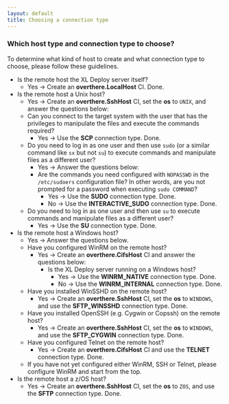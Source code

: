```yaml
---
layout: default
title: Choosing a connection type
---
```


### Which host type and connection type to choose? ###

To determine what kind of host to create and what connection type to choose, please follow these guidelines.

* Is the remote host the XL Deploy server itself?
	* Yes -> Create an **overthere.LocalHost** CI. Done.
* Is the remote host a Unix host?
	* Yes -> Create an **overthere.SshHost** CI, set the **os** to `UNIX`, and answer the questions below:
	* Can you connect to the target system with the user that has the privileges to manipulate the files and execute the commands required?
		* Yes -> Use the **SCP** connection type. Done.
	* Do you need to log in as one user and then use `sudo` (or a similar command like `sx` but not `su`) to execute commands and manipulate files as a different user?
		* Yes -> Answer the questions below:
		* Are the commands you need configured with `NOPASSWD` in the `/etc/sudoers` configuration file? In other words, are you not prompted for a password when executing `sudo COMMAND`?
			* Yes -> Use the **SUDO** connection type. Done.
			* No -> Use the **INTERACTIVE_SUDO** connection type. Done.
	* Do you need to log in as one user and then use `su` to execute commands and manipulate files as a different user?
		* Yes -> Use the **SU** connection type. Done.
* Is the remote host a Windows host?
	* Yes -> Answer the questions below.
	* Have you configured WinRM on the remote host?
		* Yes -> Create an **overthere.CifsHost** CI and answer the questions below:
			* Is the XL Deploy server running on a Windows host?
				* Yes -> Use the **WINRM_NATIVE** connection type. Done.
				* No -> Use the **WINRM_INTERNAL** connection type. Done.
	* Have you installed WinSSHD on the remote host?
		* Yes -> Create an **overthere.SshHost** CI, set the **os** to `WINDOWS`, and use the **SFTP_WINSSHD** connection type. Done.
	* Have you installed OpenSSH (e.g. Cygwin or Copssh) on the remote host?
		* Yes -> Create an **overthere.SshHost** CI, set the **os** to `WINDOWS`, and use the **SFTP_CYGWIN** connection type. Done.
	* Have you configured Telnet on the remote host?
		* Yes -> Create an **overthere.CifsHost** CI and use the **TELNET** connection type. Done.
	* If you have not yet configured either WinRM, SSH or Telnet, please configure WinRM and start from the top.
* Is the remote host a z/OS host?
	* Yes -> Create an **overthere.SshHost** CI, set the **os** to `ZOS`, and use the **SFTP** connection type. Done.

